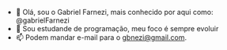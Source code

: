 - 👋 Olá, sou o Gabriel Farnezi, mais conhecido por aqui como: @gabrielFarnezi
- 👀 Sou estudande de programação, meu foco é sempre evoluir
- 📫 Podem mandar e-mail para o gbnezi@gmail.com.
